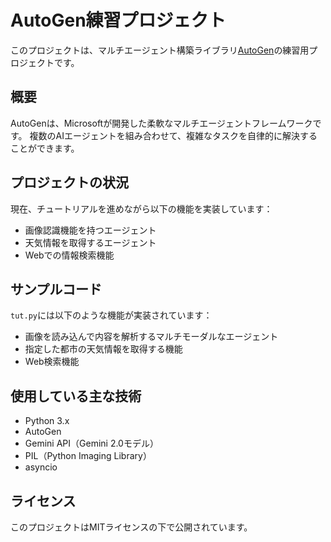 # AutoGen練習プロジェクト

このプロジェクトは、マルチエージェント構築ライブラリ[AutoGen](https://github.com/microsoft/autogen)の練習用プロジェクトです。

## 概要

AutoGenは、Microsoftが開発した柔軟なマルチエージェントフレームワークです。
複数のAIエージェントを組み合わせて、複雑なタスクを自律的に解決することができます。

## プロジェクトの状況

現在、チュートリアルを進めながら以下の機能を実装しています：

- 画像認識機能を持つエージェント
- 天気情報を取得するエージェント
- Webでの情報検索機能

## サンプルコード

`tut.py`には以下のような機能が実装されています：

- 画像を読み込んで内容を解析するマルチモーダルなエージェント
- 指定した都市の天気情報を取得する機能
- Web検索機能

## 使用している主な技術

- Python 3.x
- AutoGen
- Gemini API（Gemini 2.0モデル）
- PIL（Python Imaging Library）
- asyncio

## ライセンス

このプロジェクトはMITライセンスの下で公開されています。

